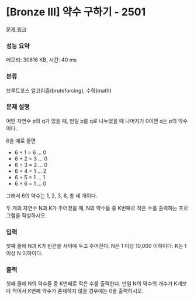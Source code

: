 # [Bronze III] 약수 구하기 - 2501 

[문제 링크](https://www.acmicpc.net/problem/2501) 

### 성능 요약

메모리: 30616 KB, 시간: 40 ms

### 분류

브루트포스 알고리즘(bruteforcing), 수학(math)

### 문제 설명

<p style="user-select: auto;">어떤 자연수 p와 q가 있을 때, 만일 p를 q로 나누었을 때 나머지가 0이면 q는 p의 약수이다. </p>

<p style="user-select: auto;">6을 예로 들면</p>

<ul style="user-select: auto;">
	<li style="user-select: auto;">6 ÷ 1 = 6 … 0</li>
	<li style="user-select: auto;">6 ÷ 2 = 3 … 0</li>
	<li style="user-select: auto;">6 ÷ 3 = 2 … 0</li>
	<li style="user-select: auto;">6 ÷ 4 = 1 … 2</li>
	<li style="user-select: auto;">6 ÷ 5 = 1 … 1</li>
	<li style="user-select: auto;">6 ÷ 6 = 1 … 0</li>
</ul>

<p style="user-select: auto;">그래서 6의 약수는 1, 2, 3, 6, 총 네 개이다.</p>

<p style="user-select: auto;">두 개의 자연수 N과 K가 주어졌을 때, N의 약수들 중 K번째로 작은 수를 출력하는 프로그램을 작성하시오.</p>

### 입력 

 <p style="user-select: auto;">첫째 줄에 N과 K가 빈칸을 사이에 두고 주어진다. N은 1 이상 10,000 이하이다. K는 1 이상 N 이하이다.</p>

### 출력 

 <p style="user-select: auto;">첫째 줄에 N의 약수들 중 K번째로 작은 수를 출력한다. 만일 N의 약수의 개수가 K개보다 적어서 K번째 약수가 존재하지 않을 경우에는 0을 출력하시오.</p>

